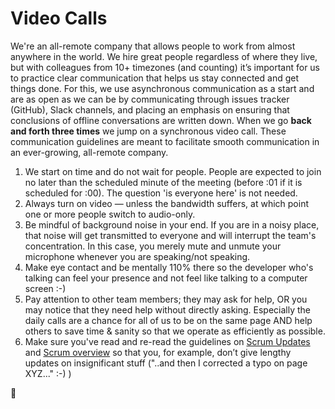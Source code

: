 # Video Calls

We're an all-remote company that allows people to work from almost anywhere in the world.
We hire great people regardless of where they live, but with colleagues from 10+ timezones (and counting)
it’s important for us to practice clear communication that helps us stay connected and get things done.
For this, we use asynchronous communication as a start and are as open as we can be by communicating
through issues tracker (GitHub), Slack channels, and placing an emphasis on ensuring that conclusions
of offline conversations are written down.
When we go **back and forth three times** we jump on a synchronous video call.
These communication guidelines are meant to facilitate smooth communication in an ever-growing, all-remote company.

1.  We start on time and do not wait for people. People are expected to join no later than the scheduled minute of the meeting (before :01 if it is scheduled for :00). The question 'is everyone here' is not needed.
1.  Always turn on video — unless the bandwidth suffers, at which point one or more people switch to audio-only.
1.  Be mindful of background noise in your end. If you are in a noisy place, that noise will get transmitted to everyone
    and will interrupt the team's concentration. In this case, you merely mute and unmute your microphone
    whenever you are speaking/not speaking.
1.  Make eye contact and be mentally 110% there so the developer who's talking can feel your presence
    and not feel like talking to a computer screen :-)
1.  Pay attention to other team members; they may ask for help, OR you may notice that they need help without directly asking.
    Especially the daily calls are a chance for all of us to be on the same page AND help others to save time & sanity so that we operate as efficiently as possible.
1.  Make sure you've read and re-read the guidelines on [Scrum Updates](/guides/scrum/scrumTeam.md) and [Scrum overview](/guides/scrum/README.md) so that you, for example, don’t give lengthy updates on insignificant stuff ("..and then I corrected a typo on page XYZ..." :-) )

🦄
